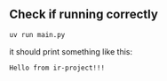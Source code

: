 ## Check if running correctly

```sh
uv run main.py
```

it should print something like this:

```sh
Hello from ir-project!!!
```
